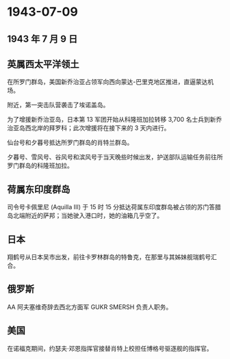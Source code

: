 # 1943-07-09

## 1943 年 7 月 9 日

## 英属西太平洋领土

在所罗门群岛，美国新乔治亚占领军向西向蒙达-巴里克地区推进，直逼蒙达机场。

附近，第一突击队营袭击了埃诺盖岛。

为了增援新乔治亚岛，日本第 13 军团开始从科隆班加拉转移 3,700
名士兵到新乔治亚岛西北岸的拜罗科；此次增援将在接下来的 3 天内进行。

仙台号和夕暮号抵达所罗门群岛的肖特兰群岛。

夕暮号、雪风号、谷风号和滨风号于当天晚些时候出发，护送部队运输任务前往所罗门群岛的科隆班加拉。

## 荷属东印度群岛

司令号卡佩里尼 (Aquilla III) 于 15 时 15
分抵达荷属东印度群岛被占领的苏门答腊岛北端附近的萨邦；当她驶入港口时，她的油箱几乎空了。

## 日本

翔鹤号从日本吴市出发，前往卡罗林群岛的特鲁克，在那里与其姊妹舰瑞鹤号汇合。

## 俄罗斯

AA 阿夫塞维奇辞去西北方面军 GUKR SMERSH 负责人职务。

## 美国

在诺福克期间，约瑟夫·邓恩指挥官接替肖特上校担任博格号驱逐舰的指挥官。

